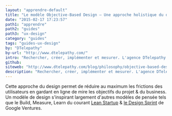```yaml
---
layout: "apprendre-default"
title: "Le modèle Objective-Based Design – Une approche holistique du design de produit"
date: "2015-02-17 17:23:57"
path1: "apprendre"
path2: "guides"
path3: "ux-design"
category: "guides"
tags: "guides-ux-design"
by: "DTelepathy"
by-url: "http://www.dtelepathy.com/"
intro: "Rechercher, créer, implémenter et mesurer. L'agence DTelepathy expose sa philosophie basée sur des phases itératives de recherche, de stratégies et de design."
github:
siteweb: "http://www.dtelepathy.com/blog/philosophy/objective-based-design-creative-approach-to-solving-business-challenge"
description: "Rechercher, créer, implémenter et mesurer. L'agence DTelepathy expose sa philosophie du travail basée sur des phases itératives de recherche, de stratégies et de design."
---
```


Cette approche du design permet de réduire au maximum les frictions des utilisateurs en gardant en ligne de mire les objectifs du projet & du business. Un modèle de design s'inspirant largement d'autres modèles de pensée tels que le Build, Measure, Learn du courant <a href="http://theleanstartup.com/principles" target="_blank">Lean Startup</a> & <a href="http://www.gv.com/sprint/" target="_blank">le Design Sprint</a> de Google Ventures.
